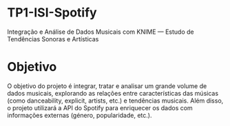# TP1-ISI-Spotify
Integração e Análise de Dados Musicais com KNIME — Estudo de Tendências Sonoras e Artísticas

# Objetivo
O objetivo do projeto é integrar, tratar e analisar um grande volume de dados musicais, explorando as relações entre características das músicas (como danceability, explicit, artists, etc.) e tendências musicais.
Além disso, o projeto utilizará a API do Spotify para enriquecer os dados com informações externas (género, popularidade, etc.).

